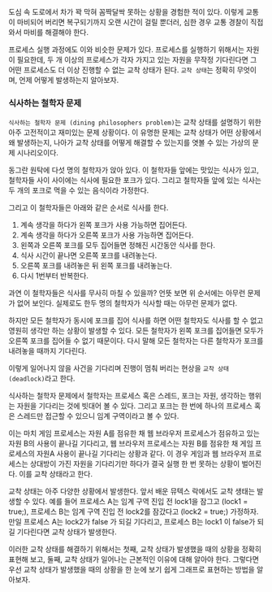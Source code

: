 도심 속 도로에서 차가 꽉 막혀 꼼짝달싹 못하는 상황을 경험한 적이 있다. 이렇게 교통이 마비되어 버리면 복구되기까지 오랜 시간이 걸릴 뿐더러, 심한 경우 교통 경찰이 직접 와서 마비를 해결해야 한다.

프로세스 실행 과정에도 이와 비슷한 문제가 있다. 프로세스를 실행하기 위해서는 자원이 필요한데, 두 개 이상의 프로세스가 각자 가지고 있는 자원을 무작정 기다린다면 그 어떤 프로세스도 더 이상 진행할 수 없는 교착 상태가 된다. `교착 상태`는 정확히 무엇이며, 언제 어떻게 발생하는지 알아보자.

### 식사하는 철학자 문제
`식사하는 철학자 문제 (dining philosophers problem)`는 교착 상태를 설명하기 위한 아주 고전적이고 재미있는 문제 상황이다. 이 유명한 문제는 교착 상태가 어떤 상황에서 왜 발생하는지, 나아가 교착 상태를 어떻게 해결할 수 있는지를 엿볼 수 있는 가상의 문제 시나리오이다.

동그란 원탁에 다섯 명의 철학자가 앉아 있다. 이 철학자들 앞에는 맛있는 식사가 있고, 철학자들 사이 사이에는 식사에 필요한 포크가 있다. 그리고 철학자들 앞에 있는 식사는 두 개의 포크로 먹을 수 있는 음식이라 가정한다.

그리고 이 철학자들은 아래와 같은 순서로 식사를 한다.

1. 계속 생각을 하다가 왼쪽 포크가 사용 가능하면 집어든다.
2. 계속 생각을 하다가 오른쪽 포크가 사용 가능하면 집어든다.
3. 왼쪽과 오른쪽 포크를 모두 집어들면 정해진 시간동안 식사를 한다.
4. 식사 시간이 끝나면 오른쪽 포크를 내려놓는다.
5. 오른쪽 포크를 내려놓은 뒤 왼쪽 포크를 내려놓는다.
6. 다시 1번부터 반복한다.

과연 이 철학자들은 식사를 무사히 마칠 수 있을까? 언뜻 보면 위 순서에는 아무런 문제가 없어 보인다. 실제로도 한두 명의 철학자가 식사할 때는 아무런 문제가 없다.

하지만 모든 철학자가 동시에 포크를 집어 식사를 하면 어떤 철학자도 식사를 할 수 없고 영원히 생각만 하는 상황이 발생할  수 있다. 모든 철학자가 왼쪽 포크를 집어들면 모두가 오른쪽 포크를 집어들 수 없기 때문이다. 다시 말해 모든 철학자는 다른 철학자가 포크를 내려놓을 때까지 기다린다.

이렇게 일어나지 않을 사건을 기다리며 진행이 멈춰 버리는 현상을 `교착 상태 (deadlock)`라고 한다.

식사하는 철학자 문제에서 철학자는 프로세스 혹은 스레드, 포크는 자원, 생각하는 행위는 자원을 기다리는 것에 빗대어 볼 수 있다. 그리고 포크는 한 번에 하나의 프로세스 혹은 스레드만 접근할 수 있으니 임계 구역이라고 볼 수 있다.

이는 마치 게임 프로세스는 자원 A를 점유한 채 웹 브라우저 프로세스가 점유하고 있는 자원 B의 사용이 끝나길 기다리고, 웹 브라우저 프로세스는 자원 B를 점유한 채 게임 프로세스의 자원A 사용이 끝나길 기다리는 상황과 같다. 이 경우 게임과 웹 브라우저 프로세스는 상대방이 가진 자원을 기다리기만 하다가 결국 실행 한 번 못하는 상황이 벌어진다. 이를 교착 상태라고 한다.

교착 상태는 아주 다양한 상황에서 발생한다. 앞서 배운 뮤텍스 락에서도 교착 생태는 발생할 수 있다. 예를 들어 프로세스 A는 임계 구역 진입 전 lock1을 잠그고 (lock1 = true;), 프로세스 B는 임계 구역 진입 전 lock2를 잠갔다고 (lock2 = true;) 가정하자. 만일 프로세스 A는 lock2가 false 가 되길 기다리고, 프로세스 B는 lock1 이 false가 되길 기다린다면 교착 상태가 발생한다.

이러한 교착 상태를 해결하기 위해서는 첫째, 교착 상태가 발생했을 때의 상황을 정확히 표현해 보고, 둘째, 교착 상태가 일어나는 근본적인 이유에 대해 알아야 한다. 그렇다면 우선 교착 상태가 발생했을 때의 상황을 한 눈에 보기 쉽게 그래프로 표현하는 방법을 알아보자.
